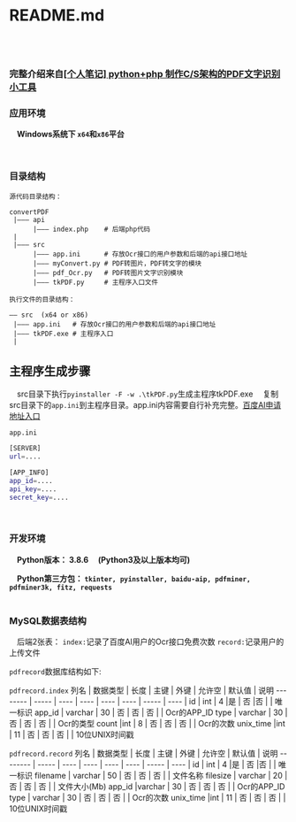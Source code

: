 # README.md

<br />
<br />

### 完整介绍来自[[个人笔记] python+php 制作C/S架构的PDF文字识别小工具](https://blog.csdn.net/m0_54768192/article/details/113488889)

### 应用环境
&emsp;**Windows系统下 `x64`和`x86`平台**

<br />

### 目录结构

`源代码目录结构：`

```
convertPDF
 |——— api
      |——— index.php    # 后端php代码
 |
 |——— src
      |——— app.ini      # 存放Ocr接口的用户参数和后端的api接口地址
      |——— myConvert.py # PDF转图片，PDF转文字的模块
      |——— pdf_Ocr.py   # PDF转图片文字识别模块
      |——— tkPDF.py     # 主程序入口文件
```

`执行文件的目录结构：`

```
—— src  (x64 or x86)
 |——— app.ini   # 存放Ocr接口的用户参数和后端的api接口地址
 |——— tkPDF.exe # 主程序入口
 |
```

## 主程序生成步骤
&emsp;src目录下执行`pyinstaller -F -w .\tkPDF.py`生成主程序tkPDF.exe
&emsp;复制src目录下的`app.ini`到主程序目录。app.ini内容需要自行补充完整。[百度AI申请地址入口](https://ai.baidu.com/)

`app.ini`
```bash
[SERVER]
url=....

[APP_INFO]
app_id=....
api_key=....
secret_key=....
```

<br />

### 开发环境
&emsp;**Python版本： 3.8.6 &emsp;(Python3及以上版本均可)**

&emsp;**Python第三方包： `tkinter, pyinstaller, baidu-aip, pdfminer, pdfminer3k, fitz, requests `**
<br />
<br />


### MySQL数据表结构
&emsp;后端2张表：
`index:`记录了百度AI用户的Ocr接口免费次数
`record:`记录用户的上传文件

`pdfrecord`数据库结构如下:

`pdfrecord.index`
列名     |   数据类型   |   长度   |   主键   |   外键   |   允许空   |   默认值   |   说明
-------- | -----  | ---- | ---- | ---- | ---- | ----- | ---- |
id | int | 4 |是 | 否 |否 |  | 唯一标识
app_id  | varchar | 30 | 否 | 否 | 否 |  | Ocr的APP_ID
type  | varchar | 30 | 否 | 否 | 否 |  | Ocr的类型
count |int | 8 | 否 | 否 | 否 |  | Ocr的次数
unix_time |int | 11 | 否 | 否 | 否 |  | 10位UNIX时间戳

`pdfrecord.record`
列名     |   数据类型   |   长度   |   主键   |   外键   |   允许空   |   默认值   |   说明
-------- | -----  | ---- | ---- | ---- | ---- | ----- | ---- |
id | int | 4 |是 | 否 |否 |  | 唯一标识
filename  | varchar | 50 | 否 | 否 | 否 |  | 文件名称
filesize  | varchar | 20 | 否 | 否 | 否 |  | 文件大小(Mb)
app_id |varchar | 30 | 否 | 否 | 否 |  | Ocr的APP_ID
type | varchar | 30 | 否 | 否 | 否 |  | Ocr的次数
unix_time |int | 11 | 否 | 否 | 否 |  | 10位UNIX时间戳

